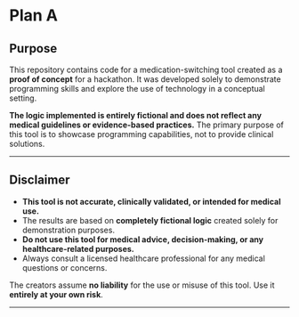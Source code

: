 # Plan A

## Purpose
This repository contains code for a medication-switching tool created as a **proof of concept** for a hackathon. It was developed solely to demonstrate programming skills and explore the use of technology in a conceptual setting.

**The logic implemented is entirely fictional and does not reflect any medical guidelines or evidence-based practices.** The primary purpose of this tool is to showcase programming capabilities, not to provide clinical solutions.

---

## Disclaimer
- **This tool is not accurate, clinically validated, or intended for medical use.**
- The results are based on **completely fictional logic** created solely for demonstration purposes.
- **Do not use this tool for medical advice, decision-making, or any healthcare-related purposes.**
- Always consult a licensed healthcare professional for any medical questions or concerns.

The creators assume **no liability** for the use or misuse of this tool. Use it **entirely at your own risk**.

---